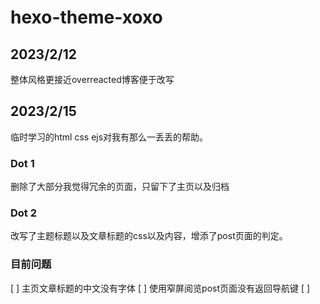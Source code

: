 # hexo-theme-xoxo

## 2023/2/12
整体风格更接近overreacted博客便于改写

## 2023/2/15
临时学习的html css ejs对我有那么一丢丢的帮助。

### Dot 1
删除了大部分我觉得冗余的页面，只留下了主页以及归档

### Dot 2
改写了主题标题以及文章标题的css以及内容，增添了post页面的判定。

### 目前问题
[ ] 主页文章标题的中文没有字体
[ ] 使用窄屏阅览post页面没有返回导航键
[ ] 
